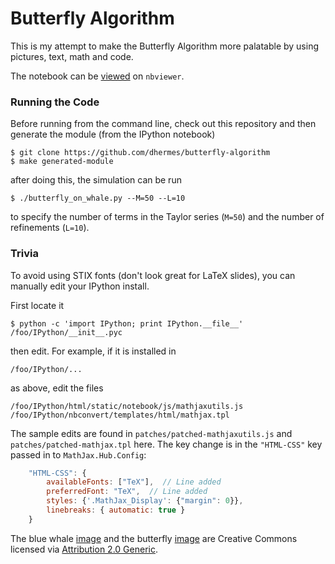 # Butterfly Algorithm

This is my attempt to make the Butterfly Algorithm more palatable
by using pictures, text, math and code.

The notebook can be [viewed][1] on `nbviewer`.

### Running the Code

Before running from the command line, check out this repository
and then generate the module (from the IPython notebook)

```
$ git clone https://github.com/dhermes/butterfly-algorithm
$ make generated-module
```

after doing this, the simulation can be run

```
$ ./butterfly_on_whale.py --M=50 --L=10
```

to specify the number of terms in the Taylor series (`M=50`) and the
number of refinements (`L=10`).

### Trivia

To avoid using STIX fonts (don't look great for LaTeX slides),
you can manually edit your IPython install.

First locate it

```
$ python -c 'import IPython; print IPython.__file__'
/foo/IPython/__init__.pyc
```

then edit. For example, if it is installed in

```
/foo/IPython/...
```

as above, edit the files

```
/foo/IPython/html/static/notebook/js/mathjaxutils.js
/foo/IPython/nbconvert/templates/html/mathjax.tpl
```

The sample edits are found in `patches/patched-mathjaxutils.js` and
`patches/patched-mathjax.tpl` here. The key change is in the `"HTML-CSS"`
key passed in to `MathJax.Hub.Config`:

```javascript
    "HTML-CSS": {
        availableFonts: ["TeX"],  // Line added
        preferredFont: "TeX",  // Line added
        styles: {'.MathJax_Display': {"margin": 0}},
        linebreaks: { automatic: true }
    }
```

The blue whale [image][4] and the butterfly [image][6] are Creative Commons
licensed via [Attribution 2.0 Generic][5].

[1]: http://nbviewer.ipython.org/github/dhermes/butterfly-algorithm/blob/master/butterfly.ipynb
[4]: https://flic.kr/p/poVgjn
[5]: https://creativecommons.org/licenses/by/2.0/
[6]: https://flic.kr/p/avcWX2
